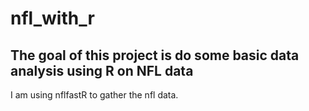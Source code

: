 # nfl_with_r

## The goal of this project is do some basic data analysis using R on NFL data

I am using nflfastR to gather the nfl data.

